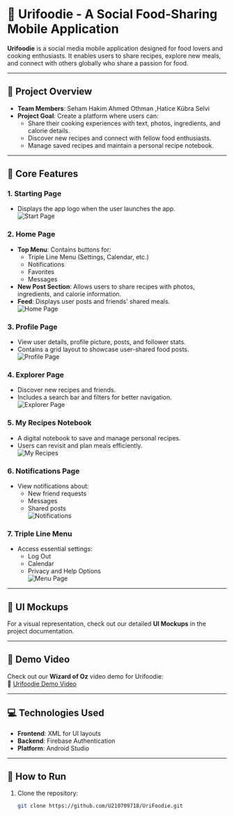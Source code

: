 # 🥘 Urifoodie - A Social Food-Sharing Mobile Application

**Urifoodie** is a social media mobile application designed for food lovers and cooking enthusiasts. It enables users to share recipes, explore new meals, and connect with others globally who share a passion for food.

---

## 📌 **Project Overview**

- **Team Members**:  Seham Hakim Ahmed Othman ,Hatice Kübra Selvi
- **Project Goal**: Create a platform where users can:  
  - Share their cooking experiences with text, photos, ingredients, and calorie details.  
  - Discover new recipes and connect with fellow food enthusiasts.  
  - Manage saved recipes and maintain a personal recipe notebook.

---

## 🎯 **Core Features**

### 1. **Starting Page**
   - Displays the app logo when the user launches the app.  
   ![Start Page](image-link)

### 2. **Home Page**
   - **Top Menu**: Contains buttons for:
      - Triple Line Menu (Settings, Calendar, etc.)
      - Notifications
      - Favorites
      - Messages  
   - **New Post Section**: Allows users to share recipes with photos, ingredients, and calorie information.  
   - **Feed**: Displays user posts and friends' shared meals.  
   ![Home Page](image-link)

### 3. **Profile Page**
   - View user details, profile picture, posts, and follower stats.  
   - Contains a grid layout to showcase user-shared food posts.  
   ![Profile Page](image-link)

### 4. **Explorer Page**
   - Discover new recipes and friends.  
   - Includes a search bar and filters for better navigation.  
   ![Explorer Page](image-link)

### 5. **My Recipes Notebook**
   - A digital notebook to save and manage personal recipes.  
   - Users can revisit and plan meals efficiently.  
   ![My Recipes](image-link)

### 6. **Notifications Page**
   - View notifications about:
     - New friend requests
     - Messages
     - Shared posts  
   ![Notifications](image-link)

### 7. **Triple Line Menu**
   - Access essential settings:
      - Log Out
      - Calendar
      - Privacy and Help Options  
   ![Menu Page](image-link)

---

## 📱 **UI Mockups**
For a visual representation, check out our detailed **UI Mockups** in the project documentation.

---

## 🎥 **Demo Video**
Check out our **Wizard of Oz** video demo for Urifoodie:  
🔗 [Urifoodie Demo Video](https://youtu.be/mx-m56fUcQ0?si=_Zgn5mZDwWWisJFC)

---

## 💻 **Technologies Used**
- **Frontend**: XML for UI layouts  
- **Backend**: Firebase Authentication  
- **Platform**: Android Studio  

---

## 🚀 **How to Run**
1. Clone the repository:
   ```bash
   git clone https://github.com/U210709718/UriFoodie.git
